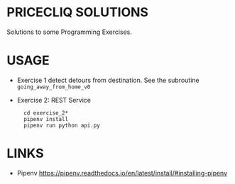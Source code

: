 # PRICECLIQ SOLUTIONS
Solutions to some Programming Exercises.

# USAGE

- Exercise 1 detect detours from destination.
  See the subroutine `going_away_from_home_v0`
    
- Exercise 2: REST Service

        cd exercise_2*
        pipenv install
        pipenv run python api.py
    
# LINKS
- Pipenv https://pipenv.readthedocs.io/en/latest/install/#installing-pipenv
